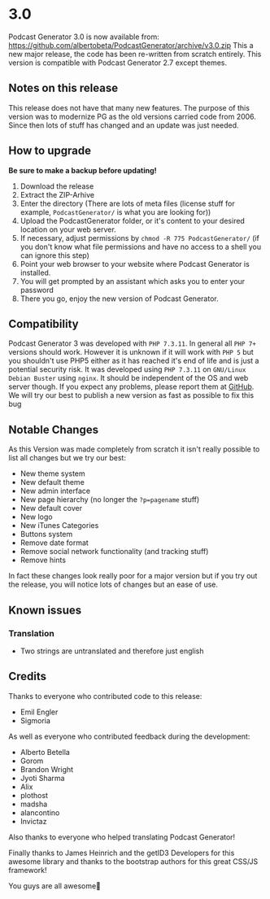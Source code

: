 # 3.0
Podcast Generator 3.0 is now available from: https://github.com/albertobeta/PodcastGenerator/archive/v3.0.zip
This a new major release, the code has been re-written from scratch entirely. This version is compatible with Podcast Generator 2.7 except themes.

## Notes on this release
This release does not have that many new features. The purpose of this version was to modernize PG as the old versions carried code from 2006. Since then lots of stuff has changed and an update was just needed.

## How to upgrade
**Be sure to make a backup before updating!**
1. Download the release
2. Extract the ZIP-Arhive
3. Enter the directory (There are lots of meta files (license stuff for example, `PodcastGenerator/` is what you are looking for))
4. Upload the PodcastGenerator folder, or it's content to your desired location on your web server.
5. If necessary, adjust permissions by `chmod -R 775 PodcastGenerator/` (if you don't know what file permissions and have no access to a shell you can ignore this step)
6. Point your web browser to your website where Podcast Generator is installed.
7. You will get prompted by an assistant which asks you to enter your password
8. There you go, enjoy the new version of Podcast Generator.

## Compatibility
Podcast Generator 3 was developed with `PHP 7.3.11`. In general all `PHP 7+` versions should work. However it is unknown if it will work with `PHP 5` but you shouldn't use PHP5 either as it has reached it's end of life and is just a potential security risk.
It was developed using `PHP 7.3.11` on `GNU/Linux Debian Buster` using `nginx`. It should be independent of the OS and web server though. If you expect any problems, please report them at [GitHub](https://github.com/albertobeta/PodcastGenerator/issues). We will try our best to publish a new version as fast as possible to fix this bug

## Notable Changes
As this Version was made completely from scratch it isn't really possible to list all changes but we try our best:
* New theme system
* New default theme
* New admin interface
* New page hierarchy (no longer the `?p=pagename` stuff)
* New default cover
* New logo
* New iTunes Categories
* Buttons system
* Remove date format
* Remove social network functionality (and tracking stuff)
* Remove hints

In fact these changes look really poor for a major version but if you try out the release, you will notice lots of changes but an ease of use.

## Known issues
### Translation
* Two strings are untranslated and therefore just english

## Credits
Thanks to everyone who contributed code to this release:
* Emil Engler
* Sigmoria

As well as everyone who contributed feedback during the development:
* Alberto Betella
* Gorom
* Brandon Wright
* Jyoti Sharma
* Alix
* plothost
* madsha
* alancontino
* Invictaz

Also thanks to everyone who helped translating Podcast Generator!

Finally thanks to James Heinrich and the getID3 Developers for this awesome library and thanks to the bootstrap authors for this great CSS/JS framework!

You guys are all awesome🚀